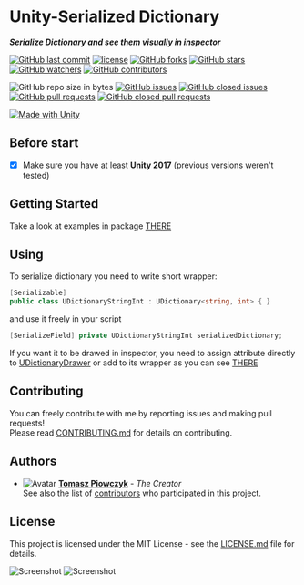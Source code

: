 # Unity-Serialized Dictionary

***Serialize Dictionary and see them visually in inspector***

[![GitHub last commit](https://img.shields.io/github/last-commit/Prastiwar/UnitySerializedDictionary.svg?label=Updated&style=flat-square&longCache=true)](https://github.com/Prastiwar/UnitySerializedDictionary/commits/master)
[![license](https://img.shields.io/github/license/Prastiwar/UnitySerializedDictionary.svg?style=flat-square&longCache=true)](https://github.com/Prastiwar/UnitySerializedDictionary/blob/master/LICENSE)
[![GitHub forks](https://img.shields.io/github/forks/Prastiwar/UnitySerializedDictionary.svg?style=social&label=Fork&longCache=true)](https://github.com/Prastiwar/UnitySerializedDictionary/fork)
[![GitHub stars](https://img.shields.io/github/stars/Prastiwar/UnitySerializedDictionary.svg?style=social&label=★Star&longCache=true)](https://github.com/Prastiwar/UnitySerializedDictionary/stargazers)
[![GitHub watchers](https://img.shields.io/github/watchers/Prastiwar/UnitySerializedDictionary.svg?style=social&labelWatcher&longCache=true)](https://github.com/Prastiwar/UnitySerializedDictionary/watchers)
[![GitHub contributors](https://img.shields.io/github/contributors/Prastiwar/UnitySerializedDictionary.svg?style=social&longCache=true)](https://github.com/Prastiwar/UnitySerializedDictionary/contributors)

![GitHub repo size in bytes](https://img.shields.io/github/repo-size/Prastiwar/UnitySerializedDictionary.svg?style=flat-square&longCache=true)
[![GitHub issues](https://img.shields.io/github/issues/Prastiwar/UnitySerializedDictionary.svg?style=flat-square&longCache=true)](https://github.com/Prastiwar/UnitySerializedDictionary/issues)
[![GitHub closed issues](https://img.shields.io/github/issues-closed/Prastiwar/UnitySerializedDictionary.svg?style=flat-square&longCache=true)](https://github.com/Prastiwar/UnitySerializedDictionary/issues)
[![GitHub pull requests](https://img.shields.io/github/issues-pr/Prastiwar/UnitySerializedDictionary.svg?style=flat-square&longCache=true)](https://github.com/Prastiwar/UnitySerializedDictionary/pulls)
[![GitHub closed pull requests](https://img.shields.io/github/issues-pr-closed/Prastiwar/UnitySerializedDictionary.svg?style=flat-square&longCache=true)](https://github.com/Prastiwar/UnitySerializedDictionary/pulls)

[![Made with Unity](https://img.shields.io/badge/Made%20with-Unity-000000.svg?longCache=true&style=for-the-badge&colorA=666677&colorB=222222)](https://unity3d.com/)

## Before start

- [x] Make sure you have at least **Unity 2017** (previous versions weren't tested)


## Getting Started

Take a look at examples in package [THERE](https://github.com/Prastiwar/UnitySerializedDictionary/blob/master/UnityDictionary.unitypackage) 


## Using

To serialize dictionary you need to write short wrapper:
```cs
[Serializable]
public class UDictionaryStringInt : UDictionary<string, int> { }
```  
and use it freely in your script
```cs
[SerializeField] private UDictionaryStringInt serializedDictionary;
```
If you want it to be drawed in inspector, you need to assign attribute directly to [UDictionaryDrawer](https://github.com/Prastiwar/UnitySerializedDictionary/blob/master/Editor/UDictionaryDrawer.cs) or add to its wrapper as you can see [THERE](https://github.com/Prastiwar/UnitySerializedDictionary/blob/master/Editor/UDictionaryDrawers.cs)

## Contributing

You can freely contribute with me by reporting issues and making pull requests!  
Please read [CONTRIBUTING.md](https://github.com/Prastiwar/UnitySerializedDictionary/blob/master/.github/CONTRIBUTING.md) for details on contributing.

## Authors

* ![Avatar](https://avatars3.githubusercontent.com/u/33370172?s=40&v=4)  [**Tomasz Piowczyk**](https://github.com/Prastiwar) - *The Creator*  
See also the list of [contributors](https://github.com/Prastiwar/UnitySerializedDictionary/contributors) who participated in this project.

## License

This project is licensed under the MIT License - see the [LICENSE.md](https://github.com/Prastiwar/UnitySerializedDictionary/blob/master/LICENSE) file for details.

![Screenshot](https://i.imgur.com/FPVAmK1.png)
![Screenshot](https://i.imgur.com/QajAnlU.png)
